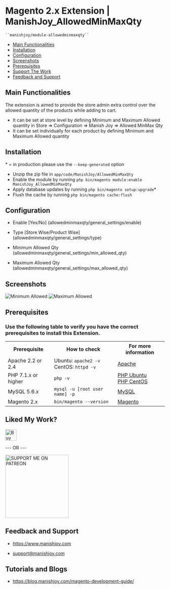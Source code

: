 # Magento 2.x Extension | ManishJoy_AllowedMinMaxQty

    ``manishjoy/module-allowedminmaxqty``

 - [Main Functionalities](#main-functionalities)
 - [Installation](#installation)
 - [Configuration](#configuration)
 - [Screenshots](#screenshots)
 - [Prerequisites](#prerequisites)
 - [Support The Work](#liked-my-work)
 - [Feedback and Support](#feedback-and-support)


## Main Functionalities
The extension is aimed to provide the store admin extra control over the allowed quantity of the products while adding to cart.

 - It can be set at store level by defining Minimum and Maximum Allowed quantity in Store => Configuration => Manish Joy => Allowed MinMax Qty
 - It can be set individually for each product by defining Minimum and Maximum Allowed quantity

## Installation
\* = in production please use the `--keep-generated` option

 - Unzip the zip file in `app/code/ManishJoy/AllowedMinMaxQty`
 - Enable the module by running `php bin/magento module:enable ManishJoy_AllowedMinMaxQty`
 - Apply database updates by running `php bin/magento setup:upgrade`\*
 - Flush the cache by running `php bin/magento cache:flush`


## Configuration

 - Enable [Yes/No] (allowedminmaxqty/general_settings/enable)

 - Type [Store Wise/Product Wise] (allowedminmaxqty/general_settings/type)

 - Minimum Allowed Qty (allowedminmaxqty/general_settings/min_allowed_qty)

 - Maximum Allowed Qty (allowedminmaxqty/general_settings/max_allowed_qty)


## Screenshots

<img src="https://i.ibb.co/7SfyyX6/Selection-085.png" alt="Minimum Allowed" title="Minimum Allowed">

<img src="https://i.ibb.co/XYMLqKC/Selection-086.png" alt="Maximum Allowed" title="Maximum Allowed">


## Prerequisites

### Use the following table to verify you have the correct prerequisites to install this Extension.

<table>
	<tbody>
		<tr>
			<th>Prerequisite</th>
			<th>How to check</th>
			<th>For more information</th>
		</tr>
	<tr>
		<td>Apache 2.2 or 2.4</td>
		<td>Ubuntu: <code>apache2 -v</code><br>
		CentOS: <code>httpd -v</code></td>
		<td><a href="http://devdocs.magento.com/guides/v2.0/install-gde/prereq/apache.html">Apache</a></td>
	</tr>
	<tr>
		<td>PHP 7.1.x or higher</td>
		<td><code>php -v</code></td>
		<td><a href="http://devdocs.magento.com/guides/v2.0/install-gde/prereq/php-ubuntu.html">PHP Ubuntu</a><br><a href="http://devdocs.magento.com/guides/v2.0/install-gde/prereq/php-centos.html">PHP CentOS</a></td>
	</tr>
	<tr>
      <td>MySQL 5.6.x</td>
	   <td><code>mysql -u [root user name] -p</code></td>
	   <td><a href="http://devdocs.magento.com/guides/v2.0/install-gde/prereq/mysql.html">MySQL</a></td>
	</tr>
   <tr>
      <td>Magento 2.x</td>
	   <td><code>bin/magento --version</code></td>
	   <td><a href="https://devdocs.magento.com">Magento</a></td>
	</tr>
</tbody>
</table>


## Liked My Work?

<a href="https://www.paypal.me/manishjoy" rel="nofollow"><img height="36" src="https://manishjoy.github.io/img/coffee-btn-image.png" border="0" alt="Buy Me a Coffee" data-canonical-src="https://manishjoy.github.io/img/coffee-btn-image.png" style="max-width:100%;"></a>

--- OR ---

<a href='https://www.patreon.com/manishjoy' target='_blank'><img src='https://i.ibb.co/rHdTFtj/patreon-btn.jpg' width='200' border='0' alt='SUPPORT ME ON PATREON' /></a>


## Feedback and Support

 - <a href="https://www.manishjoy.com/">https://www.manishjoy.com</a>

 - <a href="mailto:support@manishjoy.com">support@manishjoy.com</a>

## Tutorials and Blogs

 - <a href="https://blog.manishjoy.com/magento-development-guide/">https://blog.manishjoy.com/magento-development-guide/</a>
